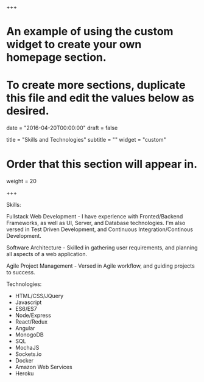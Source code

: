 +++
# An example of using the custom widget to create your own homepage section.
# To create more sections, duplicate this file and edit the values below as desired.

date = "2016-04-20T00:00:00"
draft = false

title = "Skills and Technologies"
subtitle = ""
widget = "custom"

# Order that this section will appear in.
weight = 20

+++

Skills:

Fullstack Web Development - I have experience with Fronted/Backend Frameworks, as well as UI, Server, and Database technologies. I'm also versed in Test Driven Development, and Continuous Integration/Continous Development.

Software Architecture - Skilled in gathering user requirements, and planning all aspects of a web application.

Agile Project Management - Versed in Agile workflow, and guiding projects to success.

Technologies:

- HTML/CSS/JQuery
- Javascript
- ES6/ES7
- Node/Express
- React/Redux
- Angular
- MonogoDB
- SQL
- MochaJS
- Sockets.io
- Docker
- Amazon Web Services
- Heroku


